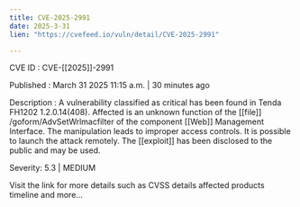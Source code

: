 ```yaml
---
title: CVE-2025-2991
date: 2025-3-31
lien: "https://cvefeed.io/vuln/detail/CVE-2025-2991"

---
```


CVE ID : CVE-[[2025]]-2991
 
Published :  March 31
2025
11:15 a.m. | 30 minutes ago
 
Description : A vulnerability classified as critical has been found in Tenda FH1202 1.2.0.14(408). Affected is an unknown function of the  [[file]] /goform/AdvSetWrlmacfilter of the component  [[Web]] Management Interface. The manipulation leads to improper access controls. It is possible to launch the attack remotely. The  [[exploit]] has been disclosed to the public and may be used.
 
Severity: 5.3 | MEDIUM
 
Visit the link for more details
such as CVSS details
affected products
timeline
and more...
